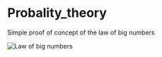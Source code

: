 # Probality_theory

Simple proof of concept of the law of big numbers

![Law of big numbers](https://github.com/DarkStarStrix/Probality_theory/assets/108637439/fe033820-aebe-4f3c-a662-ff8bac39f971)
